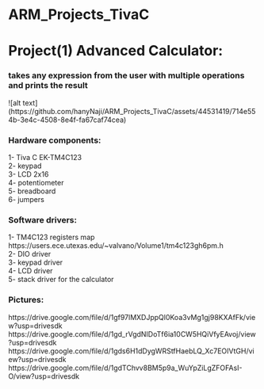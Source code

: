 # ARM_Projects_TivaC

# Project(1) Advanced Calculator:

 <h3>takes any expression from the user with multiple operations and prints the result</h3>
 ![alt text](https://github.com/hanyNaji/ARM_Projects_TivaC/assets/44531419/714e554b-3e4c-4508-8e4f-fa67caf74cea)


 <h3>Hardware components:</h3>
 1- Tiva C EK-TM4C123<br />
 2- keypad<br />
 3- LCD 2x16<br />
 4- potentiometer<br />
 5- breadboard<br />
 6- jumpers<br />

 <h3>Software drivers:</h3>
 1- TM4C123 registers map https://users.ece.utexas.edu/~valvano/Volume1/tm4c123gh6pm.h<br />
 2- DIO driver<br />
 3- keypad driver<br />
 4- LCD driver<br />
 5- stack driver for the calculator<br />

 <h3>Pictures:</h3>
 https://drive.google.com/file/d/1gf97lMXDJppQl0Koa3vMg1gj98KXAfFk/view?usp=drivesdk<br />
 https://drive.google.com/file/d/1gd_rVgdNIDoTf6ia10CW5HQiVfyEAvoj/view?usp=drivesdk<br />
 https://drive.google.com/file/d/1gds6H1dDygWRStfHaebLQ_Xc7EOIVtGH/view?usp=drivesdk<br />
 https://drive.google.com/file/d/1gdTChvv8BM5p9a_WuYpZiLgZFOFAsI-O/view?usp=drivesdk<br />



